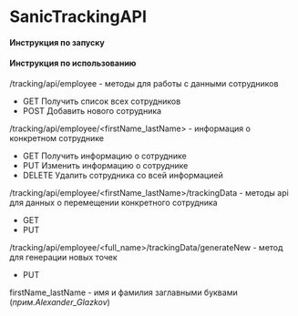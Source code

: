 # SanicTrackingAPI



#### Инструкция по запуску







#### Инструкция по использованию

/tracking/api/employee - методы для работы с данными сотрудников

- GET   Получить список всех сотрудников
- POST  Добавить нового сотрудника

/tracking/api/employee/<firstName_lastName> - информация о конкретном сотруднике

- GET 		Получить информацию о сотруднике
- PUT       Изменить информацию о сотруднике
- DELETE    Удалить сотрудника со всей информацией

/tracking/api/employee/<firstName_lastName>/trackingData - методы api для данных о перемещении конкретного сотрудника
- GET
- PUT 

/tracking/api/employee/<full_name>/trackingData/generateNew - метод для генерации новых точек
- PUT


firstName_lastName - имя и фамилия заглавными буквами (_прим.Alexander_Glazkov_)